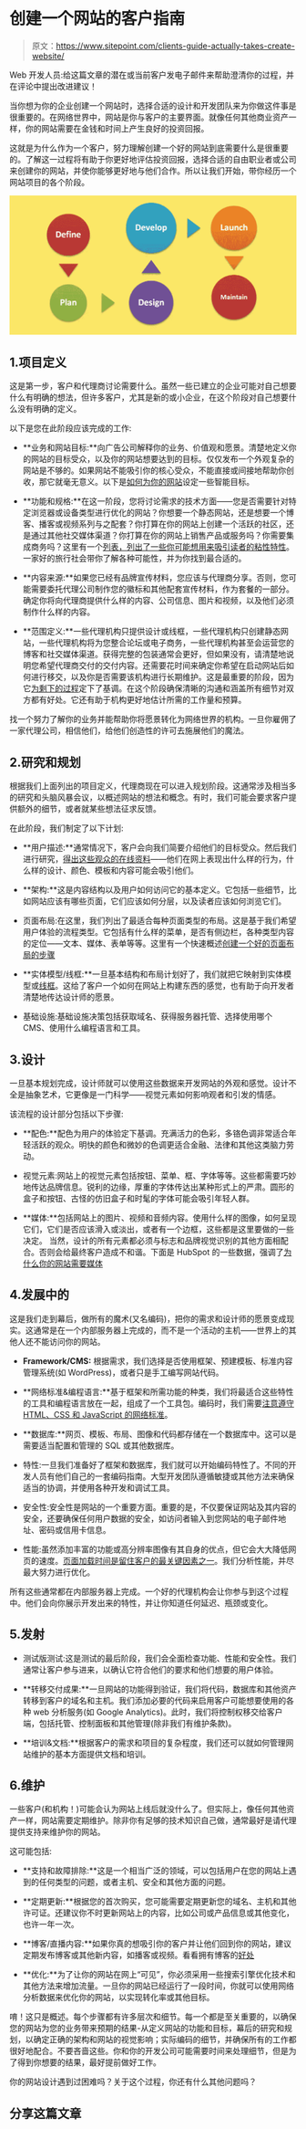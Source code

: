 # 创建一个网站的客户指南

> 原文：<https://www.sitepoint.com/clients-guide-actually-takes-create-website/>

Web 开发人员:给这篇文章的潜在或当前客户发电子邮件来帮助澄清你的过程，并在评论中提出改进建议！

当你想为你的企业创建一个网站时，选择合适的设计和开发团队来为你做这件事是很重要的。在网络世界中，网站是你与客户的主要界面。就像任何其他商业资产一样，你的网站需要在金钱和时间上产生良好的投资回报。

这就是为什么作为一个客户，努力理解创建一个好的网站到底需要什么是很重要的。了解这一过程将有助于你更好地评估投资回报，选择合适的自由职业者或公司来创建你的网站，并使你能够更好地与他们合作。所以让我们开始，带你经历一个网站项目的各个阶段。

![Website development flow chart](img/b4b05bf6193fa02d1ab9ab0e3d367030.png)

## 1.项目定义

这是第一步，客户和代理商讨论需要什么。虽然一些已建立的企业可能对自己想要什么有明确的想法，但许多客户，尤其是新的或小企业，在这个阶段对自己想要什么没有明确的定义。

以下是您在此阶段应该完成的工作:

*   **业务和网站目标:**向广告公司解释你的业务、价值观和愿景。清楚地定义你的网站的目标受众，以及你的网站想要达到的目标。仅仅发布一个外观复杂的网站是不够的。如果网站不能吸引你的核心受众，不能直接或间接地帮助你创收，那它就毫无意义。以下是[如何为你的网站](http://www.intechnic.com/blog/how-to-set-smart-business-goals-for-a-business-website/)设定一些智能目标。

*   **功能和规格:**在这一阶段，您将讨论需求的技术方面——您是否需要针对特定浏览器或设备类型进行优化的网站？你想要一个静态网站，还是想要一个博客、播客或视频系列与之配套？你打算在你的网站上创建一个活跃的社区，还是通过其他社交媒体渠道？你打算在你的网站上销售产品或服务吗？你需要集成商务吗？这里有一个[列表，列出了一些你可能想用来吸引读者的粘性特性](http://www.forbes.com/sites/jaysondemers/2014/07/29/20-sticky-features-your-website-needs-to-convert-visitors/)。一家好的旅行社会带你了解各种可能性，并为你找到最合适的。

*   **内容来源:**如果您已经有品牌宣传材料，您应该与代理商分享。否则，您可能需要委托代理公司制作您的徽标和其他配套宣传材料，作为套餐的一部分。确定你将向代理商提供什么样的内容、公司信息、图片和视频，以及他们必须制作什么样的内容。

*   **范围定义:**一些代理机构只提供设计或线框，一些代理机构只创建静态网站，一些代理机构将为您整合论坛或电子商务，一些代理机构甚至会运营您的博客和社交媒体渠道。获得完整的包装通常会更好，但如果没有，请清楚地说明您希望代理商交付的交付内容。还需要花时间来确定你希望在启动网站后如何进行移交，以及你是否需要该机构进行长期维护。这是最重要的阶段，因为它[为剩下的过程](http://www.ittoolkit.com/how-to-it/projects/project-definition.html)定下了基调。在这个阶段确保清晰的沟通和涵盖所有细节对双方都有好处。它还有助于机构更好地估计所需的工作量和预算。

找一个努力了解你的业务并能帮助你将愿景转化为网络世界的机构。一旦你雇佣了一家代理公司，相信他们，给他们创造性的许可去施展他们的魔法。

## 2.研究和规划

根据我们上面列出的项目定义，代理商现在可以进入规划阶段。这通常涉及相当多的研究和头脑风暴会议，以概述网站的想法和概念。有时，我们可能会要求客户提供额外的细节，或者就某些想法征求反馈。

在此阶段，我们制定了以下计划:

*   **用户描述:**通常情况下，客户会向我们简要介绍他们的目标受众。然后我们进行研究，[得出这些观众的在线资料](http://www.convinceandconvert.com/social-media-strategy/how-to-create-customer-profiles-to-reach-your-target-audience/)——他们在网上表现出什么样的行为，什么样的设计、颜色、模板和内容可能会吸引他们。

*   **架构:**这是内容结构以及用户如何访问它的基本定义。它包括一些细节，比如网站应该有哪些页面，它们应该如何分层，以及读者应该如何浏览它们。

*   页面布局:在这里，我们列出了最适合每种页面类型的布局。这是基于我们希望用户体验的流程类型。它包括有什么样的菜单，是否有侧边栏，各种类型内容的定位——文本、媒体、表单等等。这里有一个快速概述[创建一个好的页面布局的步骤](http://www.creativebloq.com/web-design/steps-perfect-website-layout-812625)

*   **实体模型/线框:**一旦基本结构和布局计划好了，我们就把它映射到实体模型或[线框](http://en.wikipedia.org/wiki/Website_wireframe)。这给了客户一个如何在网站上构建东西的感觉，也有助于向开发者清楚地传达设计师的愿景。

*   基础设施:基础设施决策包括获取域名、获得服务器托管、选择使用哪个 CMS、使用什么编程语言和工具。

## 3.设计

一旦基本规划完成，设计师就可以使用这些数据来开发网站的外观和感觉。设计不全是抽象艺术，它更像是一门科学——视觉元素如何影响观者和引发的情感。

该流程的设计部分包括以下步骤:

*   **配色:**配色为用户的体验定下基调。充满活力的色彩，多铬色调非常适合年轻活跃的观众。明快的颜色和微妙的色调更适合金融、法律和其他这类脑力劳动。

*   视觉元素:网站上的视觉元素包括按钮、菜单、框、字体等等。这些都需要巧妙地传达品牌信息。锐利的边缘，厚重的字体传达出某种形式上的严肃。圆形的盒子和按钮、古怪的仿旧盒子和时髦的字体可能会吸引年轻人群。

*   **媒体:**包括网站上的图片、视频和音频内容。使用什么样的图像，如何呈现它们，它们是否应该滑入或淡出，或者有一个边框，这些都是这里要做的一些决定。
    当然，设计的所有元素都必须与标志和品牌视觉识别的其他方面相配合。否则会给最终客户造成不和谐。下面是 HubSpot 的一些数据，强调了[为什么你的网站需要媒体](http://blog.hubspot.com/blog/tabid/6307/bid/33423/19-Reasons-You-Should-Include-Visual-Content-in-Your-Marketing-Data.aspx)

## 4.发展中的

这是我们走到幕后，做所有的魔术(又名编码)，把你的需求和设计师的愿景变成现实。这通常是在一个内部服务器上完成的，而不是一个活动的主机——世界上的其他人还不能访问你的网站。

*   **Framework/CMS:** 根据需求，我们选择是否使用框架、预建模板、标准内容管理系统(如 WordPress)，或者只是手工编写网站代码。

*   **网络标准&编程语言:**基于框架和所需功能的种类，我们将最适合这些特性的工具和编程语言放在一起，组成了一个工具包。编码时，我们需要[注意遵守 HTML、CSS 和 JavaScript 的网络标准](http://www.htmlbasictutor.ca/clean-compliant-html-code.htm)。

*   **数据库:**网页、模板、布局、图像和代码都存储在一个数据库中。这可以是需要适当配置和管理的 SQL 或其他数据库。

*   特性:一旦我们准备好了框架和数据库，我们就可以开始编码特性了。不同的开发人员有他们自己的一套编码指南。大型开发团队遵循敏捷或其他方法来确保适当的协调，并使用各种开发和调试工具。

*   安全性:安全性是网站的一个重要方面。重要的是，不仅要保证网站及其内容的安全，还要确保任何用户数据的安全，如访问者输入到您网站的电子邮件地址、密码或信用卡信息。

*   性能:虽然添加丰富的功能或高分辨率图像有其自身的优点，但它会大大降低网页的速度。[页面加载时间是留住客户的最关键因素之一](https://blog.kissmetrics.com/loading-time/)。我们分析性能，并尽最大努力进行优化。

所有这些通常都在内部服务器上完成。一个好的代理机构会让你参与到这个过程中。他们会向你展示开发出来的特性，并让你知道任何延迟、瓶颈或变化。

## 5.发射

*   测试版测试:这是测试的最后阶段，我们会全面检查功能、性能和安全性。我们通常让客户参与进来，以确认它符合他们的要求和他们想要的用户体验。

*   **转移交付成果:**一旦网站的功能得到验证，我们将代码，数据库和其他资产转移到客户的域名和主机。我们添加必要的代码来启用客户可能想要使用的各种 web 分析服务(如 Google Analytics)。此时，我们将控制权移交给客户端，包括托管、控制面板和其他管理(除非我们有维护条款)。

*   **培训&文档:**根据客户的需求和项目的复杂程度，我们还可以就如何管理网站维护的基本方面提供文档和培训。

## 6.维护

一些客户(和机构！)可能会认为网站上线后就没什么了。但实际上，像任何其他资产一样，网站需要定期维护。除非你有足够的技术知识自己做，通常最好是请代理提供支持来维护你的网站。

这可能包括:

*   **支持和故障排除:**这是一个相当广泛的领域，可以包括用户在您的网站上遇到的任何类型的问题，或者主机、安全和其他方面的问题。

*   **定期更新:**根据您的首次购买，您可能需要定期更新您的域名、主机和其他许可证。还建议你不时更新网站上的内容，比如公司或产品信息或其他变化，也许一年一次。

*   **博客/直播内容:**如果你真的想吸引你的客户并让他们回到你的网站，建议定期发布博客或其他新内容，如播客或视频。看看拥有博客的[好处](http://blog.hubspot.com/marketing/the-benefits-of-business-blogging-ht)

*   **优化:**为了让你的网站在网上“可见”，你必须采用一些搜索引擎优化技术和其他方法来增加流量。一旦你的网站已经运行了一段时间，你就可以使用网络分析数据来优化你的网站，以实现转化率或其他目标。

唷！这只是概述。每个步骤都有许多层次和细节。每一个都是至关重要的，以确保您的网站为您的业务带来预期的结果-从定义网站的功能和目标，幕后的研究和规划，以确定正确的架构和网站的视觉影响；实际编码的细节，并确保所有的工作都很好地配合。不要吝啬这些。你和你的开发公司可能需要时间来处理细节，但是为了得到你想要的结果，最好提前做好工作。

你的网站设计遇到过困难吗？关于这个过程，你还有什么其他问题吗？

## 分享这篇文章